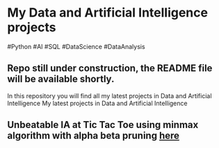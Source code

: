 # My Data and Artificial Intelligence projects 
#Python #AI #SQL #DataScience #DataAnalysis
## Repo still under construction, the README file will be available shortly.
In this repository you will find all my latest projects in Data and Artificial Intelligence
My latest projects in Data and Artificial Intelligence
## Unbeatable IA at Tic Tac Toe using minmax algorithm with alpha beta pruning [here](Unbeatable%20AI%20Tic%20Tac%20Toe/Morpion-IA.ipynb)
